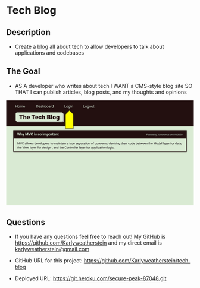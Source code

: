 # Tech Blog

## Description

- Create a blog all about tech to allow developers to talk about applications and codebases

## The Goal

- AS A developer who writes about tech
  I WANT a CMS-style blog site
  SO THAT I can publish articles, blog posts, and my thoughts and opinions

![Mockup](/public/images/tech-blog-mockup.jpg)

## Questions

- If you have any questions feel free to reach out! My GitHub is https://github.com/Karlyweatherstein and my direct email is karlyweatherstein@gmail.com

- GitHub URL for this project: https://github.com/Karlyweatherstein/tech-blog

- Deployed URL: https://git.heroku.com/secure-peak-87048.git
